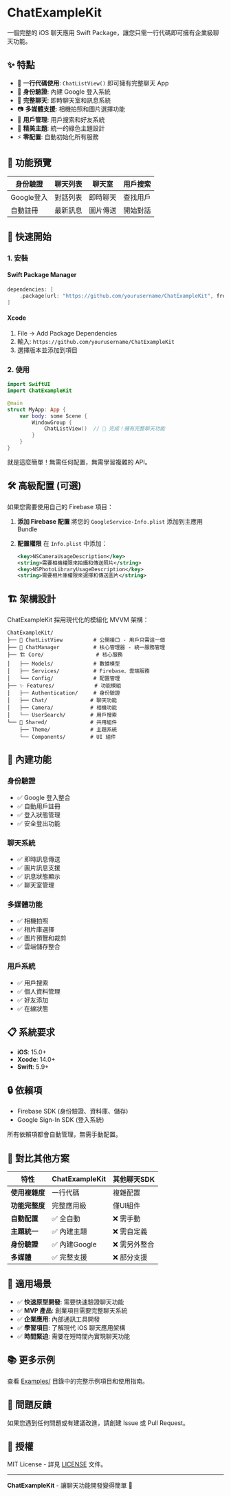 # ChatExampleKit

一個完整的 iOS 聊天應用 Swift Package，讓您只需一行代碼即可擁有企業級聊天功能。

## ✨ 特點

- 🚀 **一行代碼使用**: `ChatListView()` 即可擁有完整聊天 App
- 🔐 **身份驗證**: 內建 Google 登入系統
- 💬 **完整聊天**: 即時聊天室和訊息系統
- 📷 **多媒體支援**: 相機拍照和圖片選擇功能
- 👥 **用戶管理**: 用戶搜索和好友系統
- 🎨 **精美主題**: 統一的綠色主題設計
- ⚡ **零配置**: 自動初始化所有服務

## 📱 功能預覽

| 身份驗證 | 聊天列表 | 聊天室 | 用戶搜索 |
|---------|---------|--------|----------|
| Google登入 | 對話列表 | 即時聊天 | 查找用戶 |
| 自動註冊 | 最新訊息 | 圖片傳送 | 開始對話 |

## 🚀 快速開始

### 1. 安裝

#### Swift Package Manager
```swift
dependencies: [
    .package(url: "https://github.com/yourusername/ChatExampleKit", from: "1.0.0")
]
```

#### Xcode
1. File → Add Package Dependencies
2. 輸入: `https://github.com/yourusername/ChatExampleKit`
3. 選擇版本並添加到項目

### 2. 使用

```swift
import SwiftUI
import ChatExampleKit

@main
struct MyApp: App {
    var body: some Scene {
        WindowGroup {
            ChatListView()  // 🎉 完成！擁有完整聊天功能
        }
    }
}
```

就是這麼簡單！無需任何配置，無需學習複雜的 API。

## 🛠️ 高級配置 (可選)

如果您需要使用自己的 Firebase 項目：

1. **添加 Firebase 配置**
   將您的 `GoogleService-Info.plist` 添加到主應用 Bundle

2. **配置權限**
   在 `Info.plist` 中添加：
   ```xml
   <key>NSCameraUsageDescription</key>
   <string>需要相機權限來拍攝和傳送照片</string>
   <key>NSPhotoLibraryUsageDescription</key>
   <string>需要相片庫權限來選擇和傳送圖片</string>
   ```

## 🏗️ 架構設計

ChatExampleKit 採用現代化的模組化 MVVM 架構：

```
ChatExampleKit/
├── 🎯 ChatListView          # 公開接口 - 用戶只需這一個
├── 🧠 ChatManager           # 核心管理器 - 統一服務管理
├── 🏗️ Core/                 # 核心服務
│   ├── Models/             # 數據模型
│   ├── Services/           # Firebase、雲端服務
│   └── Config/             # 配置管理
├── ✨ Features/             # 功能模組
│   ├── Authentication/     # 身份驗證
│   ├── Chat/              # 聊天功能
│   ├── Camera/            # 相機功能
│   └── UserSearch/        # 用戶搜索
└── 🎨 Shared/              # 共用組件
    ├── Theme/             # 主題系統
    └── Components/        # UI 組件
```

## 🔧 內建功能

### 身份驗證
- ✅ Google 登入整合
- ✅ 自動用戶註冊
- ✅ 登入狀態管理
- ✅ 安全登出功能

### 聊天系統
- ✅ 即時訊息傳送
- ✅ 圖片訊息支援
- ✅ 訊息狀態顯示
- ✅ 聊天室管理

### 多媒體功能
- ✅ 相機拍照
- ✅ 相片庫選擇
- ✅ 圖片預覽和裁剪
- ✅ 雲端儲存整合

### 用戶系統
- ✅ 用戶搜索
- ✅ 個人資料管理
- ✅ 好友添加
- ✅ 在線狀態

## 📋 系統要求

- **iOS**: 15.0+
- **Xcode**: 14.0+
- **Swift**: 5.9+

## 🔒 依賴項

- Firebase SDK (身份驗證、資料庫、儲存)
- Google Sign-In SDK (登入系統)

所有依賴項都會自動管理，無需手動配置。

## 🤝 對比其他方案

| 特性 | ChatExampleKit | 其他聊天SDK |
|------|----------------|------------|
| **使用複雜度** | 一行代碼 | 複雜配置 |
| **功能完整度** | 完整應用級 | 僅UI組件 |
| **自動配置** | ✅ 全自動 | ❌ 需手動 |
| **主題統一** | ✅ 內建主題 | ❌ 需自定義 |
| **身份驗證** | ✅ 內建Google | ❌ 需另外整合 |
| **多媒體** | ✅ 完整支援 | ❌ 部分支援 |

## 🎯 適用場景

- ✅ **快速原型開發**: 需要快速驗證聊天功能
- ✅ **MVP 產品**: 創業項目需要完整聊天系統
- ✅ **企業應用**: 內部通訊工具開發
- ✅ **學習項目**: 了解現代 iOS 聊天應用架構
- ✅ **時間緊迫**: 需要在短時間內實現聊天功能

## 📚 更多示例

查看 [Examples/](Examples/) 目錄中的完整示例項目和使用指南。

## 🐛 問題反饋

如果您遇到任何問題或有建議改進，請創建 Issue 或 Pull Request。

## 📄 授權

MIT License - 詳見 [LICENSE](LICENSE) 文件。

---

**ChatExampleKit** - 讓聊天功能開發變得簡單 🚀